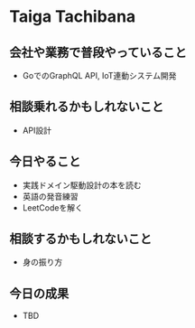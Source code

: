 # Taiga Tachibana

## 会社や業務で普段やっていること

- GoでのGraphQL API, IoT連動システム開発

## 相談乗れるかもしれないこと

- API設計

## 今日やること

- 実践ドメイン駆動設計の本を読む
- 英語の発音練習
- LeetCodeを解く

## 相談するかもしれないこと

- 身の振り方

## 今日の成果

- TBD
